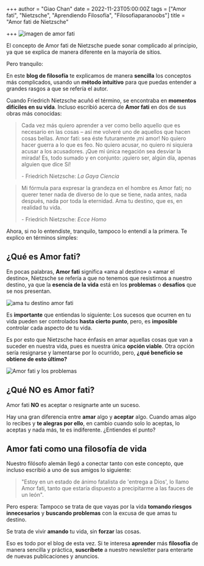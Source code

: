 +++
author = "Giao Chan"
date = 2022-11-23T05:00:00Z
tags = ["Amor fati", "Nietzsche", "Aprendiendo Filosofía", "Filosofiaparanoobs"]
title = "Amor fati de Nietzsche"

+++
![imagen de amor fati](/uploads/header.png "¿Qué es amor fati?")

El concepto de Amor fati de Nietzsche puede sonar complicado al principio, ya que se explica de manera diferente en la mayoría de sitios.

Pero tranquilo:

En este **blog de filosofía** te explicamos de manera **sencilla** los conceptos más complicados, usando un **método intuitivo** para que puedas entender a grandes rasgos a que se refería el autor.

Cuando Friedrich Nietzsche acuñó el término, se encontraba en **momentos difíciles en su vida**. Incluso escribió acerca de **Amor fati** en dos de sus obras más conocidas:

> Cada vez más quiero aprender a ver como bello aquello que es necesario en las cosas – así me volveré uno de aquellos que hacen cosas bellas. Amor fati: sea éste futuramente ¡mi amor! No quiero hacer guerra a lo que es feo. No quiero acusar, no quiero ni siquiera acusar a los acusadores. ¡Que mi única negación sea desviar la mirada! Es, todo sumado y en conjunto: ¡quiero ser, algún día, apenas alguien que dice Sí!
>
> \- Friedrich Nietzsche: _La Gaya Ciencia_

> Mi fórmula para expresar la grandeza en el hombre es Amor fati; no querer tener nada de diverso de lo que se tiene, nada antes, nada después, nada por toda la eternidad. Ama tu destino, que es, en realidad tu vida.
>
> \- Friedrich Nietzsche: _Ecce Homo_

Ahora, si no lo entendiste, tranquilo, tampoco lo entendí a la primera.
Te explico en términos simples:

## ¿Qué es Amor fati?

En pocas palabras, **Amor fati** significa «ama al destino» o «amar el destino», Nietzsche se refería a que no tenemos que resistirnos a nuestro destino, ya que la **esencia de la vida** está en los **problemas** o **desafíos** que se nos presentan.

![ama tu destino amor fati](/uploads/amatudestino.png "Ama tu destino")

Es **importante** que entiendas lo siguiente:
Los sucesos que ocurren en tu vida pueden ser controlados **hasta cierto punto**, pero, es **imposible** controlar cada aspecto de tu vida.

Es por esto que Nietzsche hace énfasis en amar aquellas cosas que van a suceder en nuestra vida, pues es nuestra única **opción viable**. Otra opción sería resignarse y lamentarse por lo ocurrido, pero, **¿qué beneficio se obtiene de esto último?**

![Amor fati y los problemas](/uploads/amor-fati-image.png "Amor fati y los problemas")

## ¿Qué **NO** es Amor fati?

Amor fati **NO** es aceptar o resignarte ante un suceso.

Hay una gran diferencia entre **amar** algo y **aceptar** algo. Cuando amas algo lo recibes y **te alegras por ello**, en cambio cuando solo lo aceptas, lo aceptas y nada más, te es indiferente. ¿Entiendes el punto?

## Amor fati como una filosofía de vida

Nuestro filósofo alemán llegó a conectar tanto con este concepto, que incluso escribió a uno de sus amigos lo siguiente:

> "Estoy en un estado de ánimo fatalista de 'entrega a Dios', lo llamo Amor fati, tanto que estaría dispuesto a precipitarme a las fauces de un león".

Pero espera:
Tampoco se trata de que vayas por la vida **tomando riesgos innecesarios** y **buscando problemas** con la excusa de que amas tu destino.

Se trata de vivir **amando** tu vida, sin **forzar** las cosas.

Eso es todo por el blog de esta vez. Si te interesa **aprender** más **filosofía** de manera sencilla y práctica, **suscríbete** a nuestro newsletter para enterarte de nuevas publicaciones y anuncios.